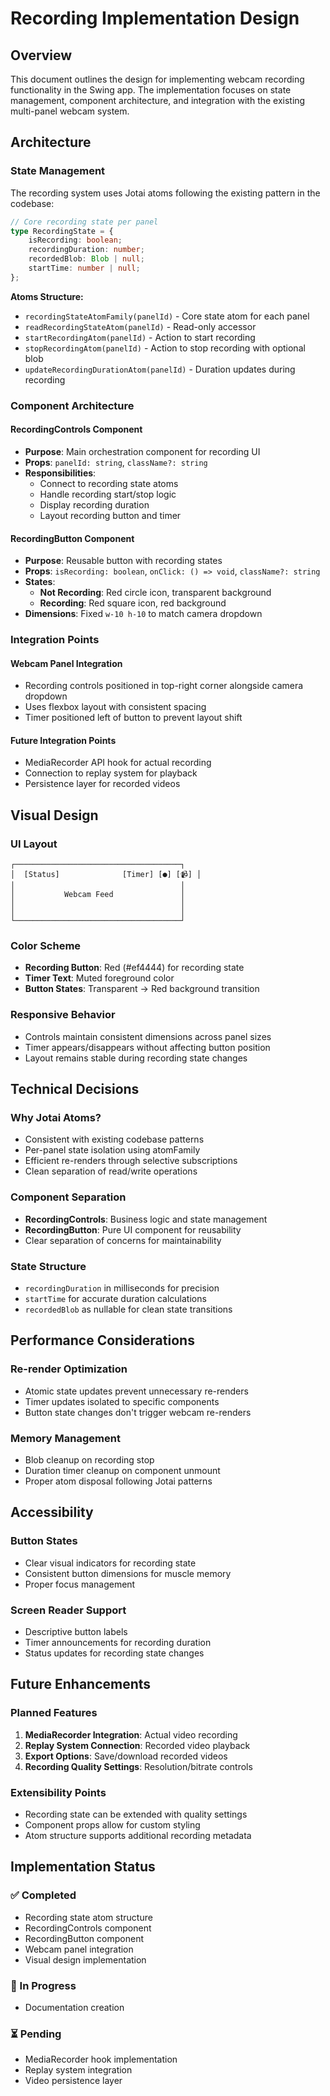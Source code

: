 # Recording Implementation Design

## Overview
This document outlines the design for implementing webcam recording functionality in the Swing app. The implementation focuses on state management, component architecture, and integration with the existing multi-panel webcam system.

## Architecture

### State Management
The recording system uses Jotai atoms following the existing pattern in the codebase:

```typescript
// Core recording state per panel
type RecordingState = {
    isRecording: boolean;
    recordingDuration: number;
    recordedBlob: Blob | null;
    startTime: number | null;
};
```

**Atoms Structure:**
- `recordingStateAtomFamily(panelId)` - Core state atom for each panel
- `readRecordingStateAtom(panelId)` - Read-only accessor
- `startRecordingAtom(panelId)` - Action to start recording
- `stopRecordingAtom(panelId)` - Action to stop recording with optional blob
- `updateRecordingDurationAtom(panelId)` - Duration updates during recording

### Component Architecture

#### RecordingControls Component
- **Purpose**: Main orchestration component for recording UI
- **Props**: `panelId: string`, `className?: string`
- **Responsibilities**:
  - Connect to recording state atoms
  - Handle recording start/stop logic
  - Display recording duration
  - Layout recording button and timer

#### RecordingButton Component
- **Purpose**: Reusable button with recording states
- **Props**: `isRecording: boolean`, `onClick: () => void`, `className?: string`
- **States**:
  - **Not Recording**: Red circle icon, transparent background
  - **Recording**: Red square icon, red background
- **Dimensions**: Fixed `w-10 h-10` to match camera dropdown

### Integration Points

#### Webcam Panel Integration
- Recording controls positioned in top-right corner alongside camera dropdown
- Uses flexbox layout with consistent spacing
- Timer positioned left of button to prevent layout shift

#### Future Integration Points
- MediaRecorder API hook for actual recording
- Connection to replay system for playback
- Persistence layer for recorded videos

## Visual Design

### UI Layout
```
┌─────────────────────────────────────┐
│  [Status]              [Timer] [●] [📹] │
│                                     │
│           Webcam Feed               │
│                                     │
│                                     │
└─────────────────────────────────────┘
```

### Color Scheme
- **Recording Button**: Red (#ef4444) for recording state
- **Timer Text**: Muted foreground color
- **Button States**: Transparent → Red background transition

### Responsive Behavior
- Controls maintain consistent dimensions across panel sizes
- Timer appears/disappears without affecting button position
- Layout remains stable during recording state changes

## Technical Decisions

### Why Jotai Atoms?
- Consistent with existing codebase patterns
- Per-panel state isolation using atomFamily
- Efficient re-renders through selective subscriptions
- Clean separation of read/write operations

### Component Separation
- **RecordingControls**: Business logic and state management
- **RecordingButton**: Pure UI component for reusability
- Clear separation of concerns for maintainability

### State Structure
- `recordingDuration` in milliseconds for precision
- `startTime` for accurate duration calculations
- `recordedBlob` as nullable for clean state transitions

## Performance Considerations

### Re-render Optimization
- Atomic state updates prevent unnecessary re-renders
- Timer updates isolated to specific components
- Button state changes don't trigger webcam re-renders

### Memory Management
- Blob cleanup on recording stop
- Duration timer cleanup on component unmount
- Proper atom disposal following Jotai patterns

## Accessibility

### Button States
- Clear visual indicators for recording state
- Consistent button dimensions for muscle memory
- Proper focus management

### Screen Reader Support
- Descriptive button labels
- Timer announcements for recording duration
- Status updates for recording state changes

## Future Enhancements

### Planned Features
1. **MediaRecorder Integration**: Actual video recording
2. **Replay System Connection**: Recorded video playback
3. **Export Options**: Save/download recorded videos
4. **Recording Quality Settings**: Resolution/bitrate controls

### Extensibility Points
- Recording state can be extended with quality settings
- Component props allow for custom styling
- Atom structure supports additional recording metadata

## Implementation Status

### ✅ Completed
- Recording state atom structure
- RecordingControls component
- RecordingButton component
- Webcam panel integration
- Visual design implementation

### 🔄 In Progress
- Documentation creation

### ⏳ Pending
- MediaRecorder hook implementation
- Replay system integration
- Video persistence layer